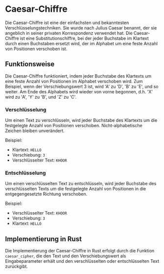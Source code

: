 # Caesar-Chiffre

Die Caesar-Chiffre ist eine der einfachsten und bekanntesten Verschlüsselungstechniken. Sie wurde nach Julius Caesar benannt, der sie angeblich in seiner privaten Korrespondenz verwendet hat. Die Caesar-Chiffre ist eine Substitutionschiffre, bei der jeder Buchstabe im Klartext durch einen Buchstaben ersetzt wird, der im Alphabet um eine feste Anzahl von Positionen verschoben ist.

## Funktionsweise

Die Caesar-Chiffre funktioniert, indem jeder Buchstabe des Klartexts um eine feste Anzahl von Positionen im Alphabet verschoben wird. Zum Beispiel, wenn der Verschiebungswert 3 ist, wird 'A' zu 'D', 'B' zu 'E', und so weiter. Am Ende des Alphabets wird wieder von vorne begonnen, d.h. 'X' wird zu 'A', 'Y' zu 'B', und 'Z' zu 'C'.

### Verschlüsselung

Um einen Text zu verschlüsseln, wird jeder Buchstabe des Klartexts um die festgelegte Anzahl von Positionen verschoben. Nicht-alphabetische Zeichen bleiben unverändert.

Beispiel:
- Klartext: `HELLO`
- Verschiebung: `3`
- Verschlüsselter Text: `KHOOR`

### Entschlüsselung

Um einen verschlüsselten Text zu entschlüsseln, wird jeder Buchstabe des verschlüsselten Texts um die festgelegte Anzahl von Positionen in die entgegengesetzte Richtung verschoben.

Beispiel:
- Verschlüsselter Text: `KHOOR`
- Verschiebung: `3`
- Klartext: `HELLO`

## Implementierung in Rust

Die Implementierung der Caesar-Chiffre in Rust erfolgt durch die Funktion `caesar_cipher`, die den Text und den Verschiebungswert als Eingabeparameter erhält und den verschlüsselten oder entschlüsselten Text zurückgibt.